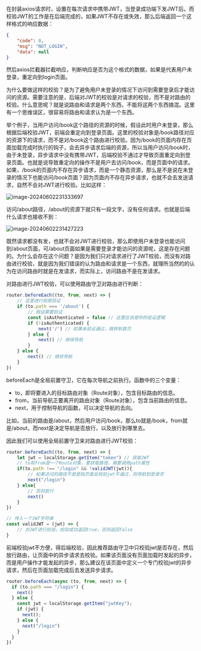 在封装axios请求时，设置在每次请求中携带JWT，当登录成功端下发JWT后。而校验JWT的工作是在后端完成的，如果JWT不存在或失效，那么后端返回一个这样格式的响应数据：

```JSON
{
    "code": 0,
    "msg": "NOT_LOGIN",
    "data": null
}
```

然后axios拦截器拦截响应，判断响应是否为这个格式的数据，如果是代表用户未登录，重定向到login页面。

为什么要做这样的校验？是为了避免用户未登录的情况下访问到需要登录后才能访问的资源。需要注意的是，后端对JWT的校验是对请求的校验，而不是对路由的校验。什么意思呢？就是说路由和请求是两个东西，不能将这两个东西搞混。这里有一个思维误区，很容易将路由和请求认为是一个东西。

举个例子，当用户访问/book这个路径的资源的时候，假设此时用户未登录，那么根据后端校验JWT，前端会重定向到登录页面。这里的校验对象是/book路径对应的资源下的请求，而不是对/book这个路由进行校验。因为/book的页面内存在页面加载完成时执行的钩子，会去异步请求后端的资源，所以当用户访问/book时，由于未登录，异步请求中没有携带JWT，后端校验不通过才导致页面重定向到登录页面。也就是说导致重定向的操作不是用户去访问/book，而是页面中的请求。如果，/book的页面内不存在异步请求，而是一个静态资源，那么是不是说在未登录的情况下也能访问/book页面？因为页面内不存在异步请求，也就不会去发送请求，自然不会对JWT进行校验。比如这样：

![image-20240602231333697](E:\text1\20.vue3总结\assets\image-20240602231333697.png)

访问/about路径，/about的资源下就只有一段文字，没有任何请求。也就是后端什么请求也接收不到：

![image-20240602231427223](E:\text1\20.vue3总结\assets\image-20240602231427223.png)

既然请求都没有发，也就不会对JWT进行校验，那么即使用户未登录也能访问到/about页面，可/about页面如果是需要登录才能访问的资源呢，这是存在问题的。为什么会存在这个问题？是因为我们只对请求进行了JWT校验，而没有对路由进行校验，就是因为我们错误的认为路由和请求是一个东西，就理所当然的的认为在访问路由时就是在发请求，而实际上，访问路由不是在发请求。

对路由进行JWT校验，可以使用路由守卫对路由进行判断：

```js
router.beforeEach((to, from, next) => {
    // 这里进行权限验证
    if (to.path === '/about') {
        // 假设需要验证
        const isAuthenticated = false // 这里应该是你的验证逻辑
        if (!isAuthenticated) {
            next('/') // 如果未验证通过，跳转到首页
        } else {
            next() // 继续导航
        }
    } else {
        next() // 继续导航
    }
})
```

beforeEach是全局前置守卫，它在每次导航之前执行。函数中的三个变量：

- to，即将要进入的目标路由对象（Route对象），包含目标路由的信息。
- from，当前导航正要离开的路由对象（Route对象），包含当前路由的信息。
- next，用于控制导航的函数，可以决定导航的去向。

比如，当前的路由是/about，然后用户访问/book，那么to就是/book，from就是/about，而next是决定导航是否放行，以及放行到哪里去。

因此我们可以使用全局前置守卫来对路由进行JWT校验：

```js
router.beforeEach((to, from, next) => {
    let jwt = localStorage.getItem("token") // 获取JWT
    // to和from是一个Route对象，要获取路径，需要调用path属性
    if(to.path !== "/login" && !validJWT(jwt)){
        // 如果访问的路径不是登陆页面且校验jwt不通过，则导航到登录页
        next("/login")
    } else{
        // 否则放行
        next()
    }
})

// 传入一个JWT字符串
const validJWT = (jwt) => {
    // 对JWT进行校验，校验成功返回true，否则返回false
}
```

前端校验jwt不方便，得后端校验，因此推荐路由守卫中只校验jwt是否存在，然后放行路由，让页面中的异步请求去校验。如果该页面没有页面加载时发起的异步，而是用户操作才能发起的异步，那么建议在该页面中定义一个专门校验jwt的异步请求，然后在页面加载完成后去发送异步请求。

```js
router.beforeEach(async (to, from, next) => {
  if (to.path === "/login") {
    next()
  } else {
    const jwt = localStorage.getItem("jwtKey");
    if (jwt) {
      next();
    } else {
      next("/login")
    }
  }
})
```

